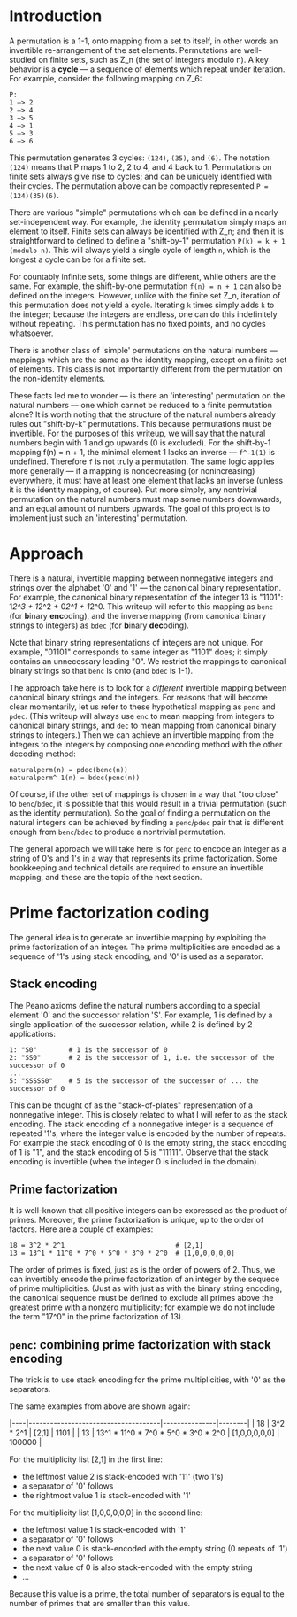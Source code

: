 
# Introduction

A permutation is a 1-1, onto mapping from a set to itself, in other words an invertible re-arrangement of the set elements. Permutations are well-studied on finite sets, such as Z_n (the set of integers modulo n). A key behavior is a **cycle** — a sequence of elements which repeat under iteration. For example, consider the following mapping on Z_6:

```
P:
1 —> 2
2 —> 4
3 —> 5
4 —> 1
5 —> 3
6 —> 6
```

This permutation generates 3 cycles: `(124)`, `(35)`, and `(6)`. The notation `(124)` means that P maps 1 to 2, 2 to 4, and 4 back to 1. Permutations on finite sets always give rise to cycles; and can be uniquely identified with their cycles. The permutation above can be compactly represented `P = (124)(35)(6)`.

There are various "simple" permutations which can be defined in a nearly set-independent way. For example, the identity permutation simply maps an element to itself. Finite sets can always be identified with Z_n; and then it is straightforward to defined to define a "shift-by-1" permutation `P(k) = k + 1 (modulo n)`. This will always yield a single cycle of length `n`, which is the longest a cycle can be for a finite set.

For countably infinite sets, some things are different, while others are the same. For example, the shift-by-one permutation `f(n) = n + 1` can also be defined on the integers. However, unlike with the finite set Z_n, iteration of this permutation does not yield a cycle. Iterating `k` times simply adds `k` to the integer; because the integers are endless, one can do this indefinitely without repeating. This permutation has no fixed points, and no cycles whatsoever.

There is another class of 'simple' permutations on the natural numbers — mappings which are the same as the identity mapping, except on a finite set of elements. This class is not importantly different from the permutation on the non-identity elements. 

These facts led me to wonder — is there an 'interesting' permutation on the natural numbers — one which cannot be reduced to a finite permutation alone? It is worth noting that the structure of the natural numbers already rules out "shift-by-k" permutations. This because permutations must be invertible. For the purposes of this writeup, we will say that the natural numbers begin with 1 and go upwards (0 is excluded). For the shift-by-1 mapping f(n) = n + 1, the minimal element 1 lacks an inverse — `f^-1(1)` is undefined. Therefore `f` is not truly a permutation. The same logic applies more generally — if a mapping is nondecreasing (or nonincreasing) everywhere, it must have at least one element that lacks an inverse (unless it is the identity mapping, of course). Put more simply, any nontrivial permutation on the natural numbers must map some numbers downwards, and an equal amount of numbers upwards. The goal of this project is to implement just such an 'interesting' permutation.

# Approach

There is a natural, invertible mapping between nonnegative integers and strings over the alphabet '0' and '1' — the canonical binary representation. For example, the canonical binary representation of the integer 13 is "1101": 1*2^3 + 1*2^2 + 0*2^1 + 1*2^0. This writeup will refer to this mapping as `benc` (for **b**inary **enc**oding), and the inverse mapping (from canonical binary strings to integers) as `bdec` (for **b**inary **dec**oding).

Note that binary string representations of integers are not unique. For example, "01101" corresponds to same integer as "1101" does; it simply contains an unnecessary leading "0". We restrict the mappings to canonical binary strings so that `benc` is onto (and `bdec` is 1-1).

The approach take here is to look for a *different* invertible mapping between canonical binary strings and the integers. For reasons that will become clear momentarily, let us refer to these hypothetical mapping as `penc` and `pdec`. (This writeup will always use `enc` to mean mapping from integers to canonical binary strings, and `dec` to mean mapping from canonical binary strings to integers.) Then we can achieve an invertible mapping from the integers to the integers by composing one encoding method with the other decoding method:

```
naturalperm(n) = pdec(benc(n))
naturalperm^-1(n) = bdec(penc(n))
```

Of course, if the other set of mappings is chosen in a way that "too close" to `benc`/`bdec`, it is possible that this would result in a trivial permutation (such as the identity permutation). So the goal of finding a permutation on the natural integers can be achieved by finding a `penc`/`pdec` pair that is different enough from `benc`/`bdec` to produce a nontrivial permutation.

The general approach we will take here is for `penc` to encode an integer as a string of 0's and 1's in a way that represents its prime factorization. Some bookkeeping and technical details are required to ensure an invertible mapping, and these are the topic of the next section.

# Prime factorization coding

The general idea is to generate an invertible mapping by exploiting the prime factorization of an integer. The prime multiplicities are encoded as a sequence of '1's using stack encoding, and '0' is used as a separator. 

## Stack encoding

The Peano axioms define the natural numbers according to a special element '0' and the successor relation 'S'. For example, 1 is defined by a single application of the successor relation, while 2 is defined by 2 applications:

```
1: "S0"        # 1 is the successor of 0
2: "SS0"       # 2 is the successor of 1, i.e. the successor of the successor of 0
...
5: "SSSSS0"    # 5 is the successor of the successor of ... the successor of 0
```

This can be thought of as the "stack-of-plates" representation of a nonnegative integer. This is closely related to what I will refer to as the stack encoding. The stack encoding of a nonnegative integer is a sequence of repeated '1's, where the integer value is encoded by the number of repeats. For example the stack encoding of 0 is the empty string, the stack encoding of 1 is "1", and the stack encoding of 5 is "11111". Observe that the stack encoding is invertible (when the integer 0 is included in the domain).

## Prime factorization

It is well-known that all positive integers can be expressed as the product of primes. Moreover, the prime factorization is unique, up to the order of factors. Here are a couple of examples:

```
18 = 3^2 * 2^1                            # [2,1]
13 = 13^1 * 11^0 * 7^0 * 5^0 * 3^0 * 2^0  # [1,0,0,0,0,0]
```

The order of primes is fixed, just as is the order of powers of 2. Thus, we can invertibly encode the prime factorization of an integer by the sequece of prime multiplicities. (Just as with just as with the binary string encoding, the canonical sequence must be defined to exclude all primes above the greatest prime with a nonzero multiplicity; for example we do not include the term "17^0" in the prime factorization of 13).

## `penc`: combining prime factorization with stack encoding

The trick is to use stack encoding for the prime multiplicities, with '0' as the separators.

The same examples from above are shown again:

|----|-------------------------------------|---------------|--------|
| 18 |                           3^2 * 2^1 |         [2,1] |   1101 |
| 13 | 13^1 * 11^0 * 7^0 * 5^0 * 3^0 * 2^0 | [1,0,0,0,0,0] | 100000 |

For the multiplicity list [2,1] in the first line:
* the leftmost value 2 is stack-encoded with '11' (two 1's)
* a separator of '0' follows
* the rightmost value 1 is stack-encoded with '1'

For the multiplicity list [1,0,0,0,0,0] in the second line:
* the leftmost value 1 is stack-encoded with '1'
* a separator of '0' follows
* the next value 0 is stack-encoded with the empty string (0 repeats of '1')
* a separator of '0' follows
* the next value of 0 is also stack-encoded with the empty string
* ...

Because this value is a prime, the total number of separators is equal to the number of primes that are smaller than this value.

